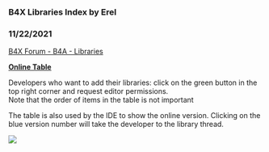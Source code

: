 ### B4X Libraries Index by Erel
### 11/22/2021
[B4X Forum - B4A - Libraries](https://www.b4x.com/android/forum/threads/127418/)

[**Online Table**](https://docs.google.com/spreadsheets/d/1qFvc3Q70RriJS3m_ywBoJvZ47gSTVAuN_X04SI0_XBw/edit?usp=sharing)  
  
Developers who want to add their libraries: click on the green button in the top right corner and request editor permissions.  
Note that the order of items in the table is not important  
  
The table is also used by the IDE to show the online version. Clicking on the blue version number will take the developer to the library thread.  
  
  
![](https://www.b4x.com/android/forum/attachments/107601)